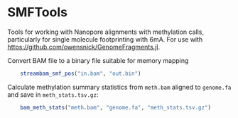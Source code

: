 # SMFTools

Tools for working with Nanopore alignments with methylation calls, particularly for single molecule footprinting with 6mA. For use with https://github.com/owensnick/GenomeFragments.jl.


Convert BAM file to a binary file suitable for memory mapping

```julia
    streambam_smf_pos("in.bam", "out.bin")
```

Calculate methylation summary statistics from `meth.bam` aligned to `genome.fa` and save in `meth_stats.tsv.gz`:

```julia
    bam_meth_stats("meth.bam", "genome.fa", "meth_stats.tsv.gz")
```
